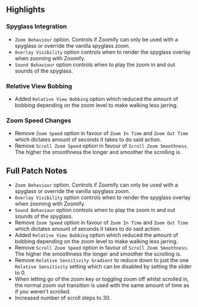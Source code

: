 ## Highlights

### Spyglass Integration

- `Zoom Behaviour` option. Controls if Zoomify can only be used
  with a spyglass or override the vanilla spyglass zoom.
- `Overlay Visibility` option controls when to render the
  spyglass overlay when zooming with Zoomify.
- `Sound Behaviour` option controls when to play the
  zoom in and out sounds of the spyglass.

### Relative View Bobbing

- Added `Relative View Bobbing` option which reduced the amount of bobbing
  depending on the zoom level to make walking less jarring.

### Zoom Speed Changes

- Remove `Zoom Speed` option in favour of `Zoom In Time` and `Zoom Out Time`
  which dictates amount of seconds it takes to do said action.
- Remove `Scroll Zoom Speed` option in favour of `Scroll Zoom Smoothness`.
  The higher the smoothness the longer and smoother the scrolling is.

## Full Patch Notes

- `Zoom Behaviour` option. Controls if Zoomify can only be used
  with a spyglass or override the vanilla spyglass zoom.
- `Overlay Visibility` option controls when to render the
  spyglass overlay when zooming with Zoomify.
- `Sound Behaviour` option controls when to play the
  zoom in and out sounds of the spyglass.
- Remove `Zoom Speed` option in favour of `Zoom In Time` and `Zoom Out Time`
  which dictates amount of seconds it takes to do said action.
- Added `Relative View Bobbing` option which reduced the amount of bobbing
  depending on the zoom level to make walking less jarring.
- Remove `Scroll Zoom Speed` option in favour of `Scroll Zoom Smoothness`.
  The higher the smoothness the longer and smoother the scrolling is.
- Remove `Relative Sensitivity Gradient` to reduce down to just the one
  `Relative Sensitivity` setting which can be disabled by setting the slider to 0.
- When letting go of the zoom key or toggling zoom off whilst scrolled in,
  the normal zoom out transition is used with the same amount of time as if you weren't scrolled.
- Increased number of scroll steps to 30.
